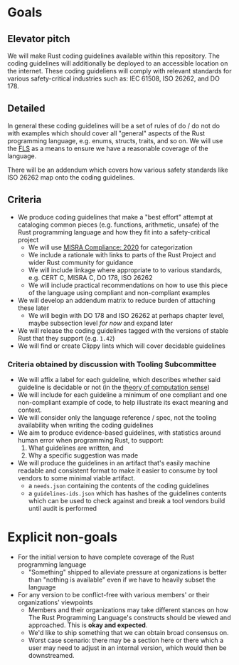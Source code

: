 # Goals

## Elevator pitch

We will make Rust coding guidelines available within this repository. The coding guidelines will additionally be deployed to an accessible location on the internet. These coding guideliens will comply with relevant standards for various safety-critical industries such as: IEC 61508, ISO 26262, and DO 178.

## Detailed

In general these coding guidelines will be a set of rules of do / do not do with examples which should cover all "general" aspects of the Rust programming language, e.g. enums, structs, traits, and so on. We will use the [FLS](https://rust-lang.github.io/fls/index.html) as a means to ensure we have a reasonable coverage of the language.

There will be an addendum which covers how various safety standards like ISO 26262 map onto the coding guidelines.

## Criteria

* We produce coding guidelines that make a "best effort" attempt at cataloging common pieces (e.g. functions, arithmetic, unsafe) of the Rust programming language and how they fit into a safety-critical project
  * We will use [MISRA Compliance: 2020](https://misra.org.uk/app/uploads/2021/06/MISRA-Compliance-2020.pdf) for categorization
  * We include a rationale with links to parts of the Rust Project and wider Rust community for guidance
  * We will include linkage where appropriate to to various standards, e.g. CERT C, MISRA C, DO 178, ISO 26262
  * We will include practical recommendations on how to use this piece of the language using compliant and non-compliant examples
* We will develop an addendum matrix to reduce burden of attaching these later
  * We will begin with DO 178 and ISO 26262 at perhaps chapter level, maybe subsection level _for now_ and expand later
* We will release the coding guidelines tagged with the versions of stable Rust that they support (e.g. `1.42`)
* We will find or create Clippy lints which will cover decidable guidelines

### Criteria obtained by discussion with Tooling Subcommittee

* We will affix a label for each guideline, which describes whether said guideline is decidable or not (in the [theory of computation sense](https://en.wikipedia.org/wiki/Decidability_(logic)))
* We will include for each guideline a minimum of one compliant and one non-compliant example of code, to help illustrate its exact meaning and context.
* We will consider only the language reference / spec, not the tooling availability when writing the coding guidelines
* We aim to produce evidence-based guidelines, with statistics around human error when programming Rust, to support:
  1. What guidelines are written, and 
  2. Why a specific suggestion was made
* We will produce the guidelines in an artifact that's easily machine readable and consistent format to make it easier to consume by tool vendors to some minimal viable artifact.
  * a `needs.json` containing the contents of the coding guidelines
  * a `guidelines-ids.json` which has hashes of the guidelines contents which can be used to check against and break a tool vendors build until audit is performed

# Explicit non-goals

* For the initial version to have complete coverage of the Rust programming language
  * "Something" shipped to alleviate pressure at organizations is better than "nothing is available" even if we have to heavily subset the language
* For any version to be conflict-free with various members' or their organizations' viewpoints
  * Members and their organizations may take different stances on how The Rust Programming Language's constructs should be viewed and approached. This is **okay and expected**.
  * We'd like to ship something that we can obtain broad consensus on.
  * Worst case scenario: there may be a section here or there which a user may need to adjust in an internal version, which would then be downstreamed.
